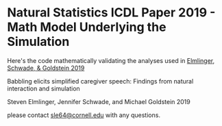 # Natural Statistics ICDL Paper 2019 - Math Model Underlying the Simulation
Here's the code mathematically validating the analyses used in [Elmlinger, Schwade, & Goldstein 2019](https://www.researchgate.net/profile/Steven_Elmlinger/publication/336161846_Babbling_elicits_simplified_caregiver_speech_Findings_from_natural_interaction_and_simulation/links/5d9402bc299bf10cff1f62a0/Babbling-elicits-simplified-caregiver-speech-Findings-from-natural-interaction-and-simulation.pdf?_sg%5B0%5D=_3TM71dExMILfFl43mZbSLmmtqAl43d-V9hWNdbdG4t8NalephU0bx3uOcK6xxk8F4NJteUvoXS5Dp3CaLyUHQ.aph7E9W6ZqFQ3OdudCkjSsjcYm1pbDsv47IZAUvMv6JY4n9s0OlSvQCxoqadoLc6oX-WuboDhLxg2tVMKv94lg&_sg%5B1%5D=AM3ZNY7bXt9WfubCW6_7NaQMD34vyeDfpVWOuJKYZf9WKNuNEWAHZyWotntSTbv7IHNCLBNekJXx1hoWd3KH31HHeN5Uw_ZIDP15yfwJavx0.aph7E9W6ZqFQ3OdudCkjSsjcYm1pbDsv47IZAUvMv6JY4n9s0OlSvQCxoqadoLc6oX-WuboDhLxg2tVMKv94lg&_iepl=)

Babbling elicits simplified caregiver speech: Findings from natural interaction and simulation

Steven Elmlinger, Jennifer Schwade, and Michael Goldstein 2019

please contact sle64@cornell.edu with any questions.
